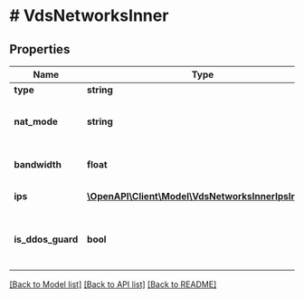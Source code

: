 # # VdsNetworksInner

## Properties

Name | Type | Description | Notes
------------ | ------------- | ------------- | -------------
**type** | **string** | Тип сети. |
**nat_mode** | **string** | Тип преобразования сетевых адресов. | [optional]
**bandwidth** | **float** | Пропускная способность сети. | [optional]
**ips** | [**\OpenAPI\Client\Model\VdsNetworksInnerIpsInner[]**](VdsNetworksInnerIpsInner.md) | Список IP-адресов сети. |
**is_ddos_guard** | **bool** | Подключена ли DDoS-защита. Только для публичных сетей | [optional]

[[Back to Model list]](../../README.md#models) [[Back to API list]](../../README.md#endpoints) [[Back to README]](../../README.md)
